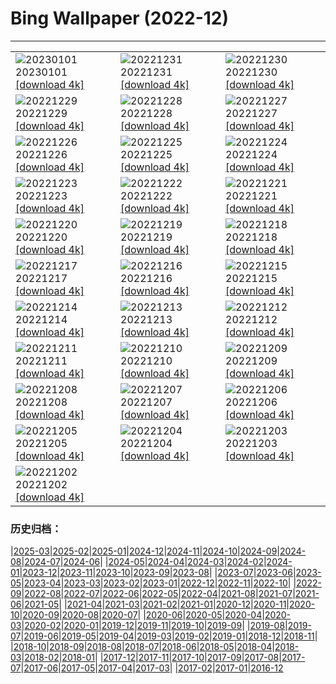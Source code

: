 # Bing Wallpaper (2022-12)
**************

<table><tr><td><img src="https://www.bing.com/th?id=OHR.SydneyNYE_EN-US3807524923_1920x1080.jpg" alt="20230101"> 20230101 <a href="https://www.bing.com/th?id=OHR.SydneyNYE_EN-US3807524923_UHD.jpg">[download 4k]</a></td><td><img src="https://www.bing.com/th?id=OHR.ChalkRock_EN-US3353441410_1920x1080.jpg" alt="20221231"> 20221231 <a href="https://www.bing.com/th?id=OHR.ChalkRock_EN-US3353441410_UHD.jpg">[download 4k]</a></td><td><img src="https://www.bing.com/th?id=OHR.ButterflyEffect_EN-US4238684091_1920x1080.jpg" alt="20221230"> 20221230 <a href="https://www.bing.com/th?id=OHR.ButterflyEffect_EN-US4238684091_UHD.jpg">[download 4k]</a></td></tr><tr><td><img src="https://www.bing.com/th?id=OHR.ChiesaBianca_EN-US6649530996_1920x1080.jpg" alt="20221229"> 20221229 <a href="https://www.bing.com/th?id=OHR.ChiesaBianca_EN-US6649530996_UHD.jpg">[download 4k]</a></td><td><img src="https://www.bing.com/th?id=OHR.BlueLagoon_EN-US6577382520_1920x1080.jpg" alt="20221228"> 20221228 <a href="https://www.bing.com/th?id=OHR.BlueLagoon_EN-US6577382520_UHD.jpg">[download 4k]</a></td><td><img src="https://www.bing.com/th?id=OHR.BeverleyWestwood_EN-US6464100653_1920x1080.jpg" alt="20221227"> 20221227 <a href="https://www.bing.com/th?id=OHR.BeverleyWestwood_EN-US6464100653_UHD.jpg">[download 4k]</a></td></tr><tr><td><img src="https://www.bing.com/th?id=OHR.ChristmasSouvenir_EN-US6355954352_1920x1080.jpg" alt="20221226"> 20221226 <a href="https://www.bing.com/th?id=OHR.ChristmasSouvenir_EN-US6355954352_UHD.jpg">[download 4k]</a></td><td><img src="https://www.bing.com/th?id=OHR.AmalgaTree_EN-US6271369167_1920x1080.jpg" alt="20221225"> 20221225 <a href="https://www.bing.com/th?id=OHR.AmalgaTree_EN-US6271369167_UHD.jpg">[download 4k]</a></td><td><img src="https://www.bing.com/th?id=OHR.GentooGrievances_EN-US6133793039_1920x1080.jpg" alt="20221224"> 20221224 <a href="https://www.bing.com/th?id=OHR.GentooGrievances_EN-US6133793039_UHD.jpg">[download 4k]</a></td></tr><tr><td><img src="https://www.bing.com/th?id=OHR.TreeGaleriesLafayette_EN-US9731347729_1920x1080.jpg" alt="20221223"> 20221223 <a href="https://www.bing.com/th?id=OHR.TreeGaleriesLafayette_EN-US9731347729_UHD.jpg">[download 4k]</a></td><td><img src="https://www.bing.com/th?id=OHR.SolarHalo_EN-US5994527098_1920x1080.jpg" alt="20221222"> 20221222 <a href="https://www.bing.com/th?id=OHR.SolarHalo_EN-US5994527098_UHD.jpg">[download 4k]</a></td><td><img src="https://www.bing.com/th?id=OHR.PalaceBelvedere_EN-US5817237970_1920x1080.jpg" alt="20221221"> 20221221 <a href="https://www.bing.com/th?id=OHR.PalaceBelvedere_EN-US5817237970_UHD.jpg">[download 4k]</a></td></tr><tr><td><img src="https://www.bing.com/th?id=OHR.WinterberryBush_EN-US5722169778_1920x1080.jpg" alt="20221220"> 20221220 <a href="https://www.bing.com/th?id=OHR.WinterberryBush_EN-US5722169778_UHD.jpg">[download 4k]</a></td><td><img src="https://www.bing.com/th?id=OHR.SouthBeach_EN-US5638482869_1920x1080.jpg" alt="20221219"> 20221219 <a href="https://www.bing.com/th?id=OHR.SouthBeach_EN-US5638482869_UHD.jpg">[download 4k]</a></td><td><img src="https://www.bing.com/th?id=OHR.GlacierGoats_EN-US5564943350_1920x1080.jpg" alt="20221218"> 20221218 <a href="https://www.bing.com/th?id=OHR.GlacierGoats_EN-US5564943350_UHD.jpg">[download 4k]</a></td></tr><tr><td><img src="https://www.bing.com/th?id=OHR.AtlantaLights_EN-US5495340965_1920x1080.jpg" alt="20221217"> 20221217 <a href="https://www.bing.com/th?id=OHR.AtlantaLights_EN-US5495340965_UHD.jpg">[download 4k]</a></td><td><img src="https://www.bing.com/th?id=OHR.Borovets_EN-US3037571286_1920x1080.jpg" alt="20221216"> 20221216 <a href="https://www.bing.com/th?id=OHR.Borovets_EN-US3037571286_UHD.jpg">[download 4k]</a></td><td><img src="https://www.bing.com/th?id=OHR.GildedFlicker_EN-US2911251361_1920x1080.jpg" alt="20221215"> 20221215 <a href="https://www.bing.com/th?id=OHR.GildedFlicker_EN-US2911251361_UHD.jpg">[download 4k]</a></td></tr><tr><td><img src="https://www.bing.com/th?id=OHR.InstagramHallstatt_EN-US2608371794_1920x1080.jpg" alt="20221214"> 20221214 <a href="https://www.bing.com/th?id=OHR.InstagramHallstatt_EN-US2608371794_UHD.jpg">[download 4k]</a></td><td><img src="https://www.bing.com/th?id=OHR.PoinsettiaDay_EN-US2361694439_1920x1080.jpg" alt="20221213"> 20221213 <a href="https://www.bing.com/th?id=OHR.PoinsettiaDay_EN-US2361694439_UHD.jpg">[download 4k]</a></td><td><img src="https://www.bing.com/th?id=OHR.TangleCreekFalls_EN-US2231198096_1920x1080.jpg" alt="20221212"> 20221212 <a href="https://www.bing.com/th?id=OHR.TangleCreekFalls_EN-US2231198096_UHD.jpg">[download 4k]</a></td></tr><tr><td><img src="https://www.bing.com/th?id=OHR.SaltDesert_EN-US2123050087_1920x1080.jpg" alt="20221211"> 20221211 <a href="https://www.bing.com/th?id=OHR.SaltDesert_EN-US2123050087_UHD.jpg">[download 4k]</a></td><td><img src="https://www.bing.com/th?id=OHR.NorwayMuskox_EN-US1914627688_1920x1080.jpg" alt="20221210"> 20221210 <a href="https://www.bing.com/th?id=OHR.NorwayMuskox_EN-US1914627688_UHD.jpg">[download 4k]</a></td><td><img src="https://www.bing.com/th?id=OHR.FlorenceAerial_EN-US1751882328_1920x1080.jpg" alt="20221209"> 20221209 <a href="https://www.bing.com/th?id=OHR.FlorenceAerial_EN-US1751882328_UHD.jpg">[download 4k]</a></td></tr><tr><td><img src="https://www.bing.com/th?id=OHR.KaneoheHI_EN-US1621373073_1920x1080.jpg" alt="20221208"> 20221208 <a href="https://www.bing.com/th?id=OHR.KaneoheHI_EN-US1621373073_UHD.jpg">[download 4k]</a></td><td><img src="https://www.bing.com/th?id=OHR.GreatEgret_EN-US1489292796_1920x1080.jpg" alt="20221207"> 20221207 <a href="https://www.bing.com/th?id=OHR.GreatEgret_EN-US1489292796_UHD.jpg">[download 4k]</a></td><td><img src="https://www.bing.com/th?id=OHR.StNick_EN-US1370158441_1920x1080.jpg" alt="20221206"> 20221206 <a href="https://www.bing.com/th?id=OHR.StNick_EN-US1370158441_UHD.jpg">[download 4k]</a></td></tr><tr><td><img src="https://www.bing.com/th?id=OHR.KilimanjaroElephants_EN-US1249382486_1920x1080.jpg" alt="20221205"> 20221205 <a href="https://www.bing.com/th?id=OHR.KilimanjaroElephants_EN-US1249382486_UHD.jpg">[download 4k]</a></td><td><img src="https://www.bing.com/th?id=OHR.MiamiDT_EN-US0878462019_1920x1080.jpg" alt="20221204"> 20221204 <a href="https://www.bing.com/th?id=OHR.MiamiDT_EN-US0878462019_UHD.jpg">[download 4k]</a></td><td><img src="https://www.bing.com/th?id=OHR.BraidedRiverDelta_EN-US0693594934_1920x1080.jpg" alt="20221203"> 20221203 <a href="https://www.bing.com/th?id=OHR.BraidedRiverDelta_EN-US0693594934_UHD.jpg">[download 4k]</a></td></tr><tr><td><img src="https://www.bing.com/th?id=OHR.AntarcticaDay_EN-US9921573438_1920x1080.jpg" alt="20221202"> 20221202 <a href="https://www.bing.com/th?id=OHR.AntarcticaDay_EN-US9921573438_UHD.jpg">[download 4k]</a></td><td></td><td></td></tr></table>

### 历史归档：

|[2025-03](/../2025-03/2025-03.md)|[2025-02](/../2025-02/2025-02.md)|[2025-01](/../2025-01/2025-01.md)|[2024-12](/../2024-12/2024-12.md)|[2024-11](/../2024-11/2024-11.md)|[2024-10](/../2024-10/2024-10.md)|[2024-09](/../2024-09/2024-09.md)|[2024-08](/../2024-08/2024-08.md)|[2024-07](/../2024-07/2024-07.md)|[2024-06](/../2024-06/2024-06.md)|
|[2024-05](/../2024-05/2024-05.md)|[2024-04](/../2024-04/2024-04.md)|[2024-03](/../2024-03/2024-03.md)|[2024-02](/../2024-02/2024-02.md)|[2024-01](/../2024-01/2024-01.md)|[2023-12](/../2023-12/2023-12.md)|[2023-11](/../2023-11/2023-11.md)|[2023-10](/../2023-10/2023-10.md)|[2023-09](/../2023-09/2023-09.md)|[2023-08](/../2023-08/2023-08.md)|
|[2023-07](/../2023-07/2023-07.md)|[2023-06](/../2023-06/2023-06.md)|[2023-05](/../2023-05/2023-05.md)|[2023-04](/../2023-04/2023-04.md)|[2023-03](/../2023-03/2023-03.md)|[2023-02](/../2023-02/2023-02.md)|[2023-01](/../2023-01/2023-01.md)|[2022-12](/2022-12.md)|[2022-11](/../2022-11/2022-11.md)|[2022-10](/../2022-10/2022-10.md)|
|[2022-09](/../2022-09/2022-09.md)|[2022-08](/../2022-08/2022-08.md)|[2022-07](/../2022-07/2022-07.md)|[2022-06](/../2022-06/2022-06.md)|[2022-05](/../2022-05/2022-05.md)|[2022-04](/../2022-04/2022-04.md)|[2021-08](/../2021-08/2021-08.md)|[2021-07](/../2021-07/2021-07.md)|[2021-06](/../2021-06/2021-06.md)|[2021-05](/../2021-05/2021-05.md)|
|[2021-04](/../2021-04/2021-04.md)|[2021-03](/../2021-03/2021-03.md)|[2021-02](/../2021-02/2021-02.md)|[2021-01](/../2021-01/2021-01.md)|[2020-12](/../2020-12/2020-12.md)|[2020-11](/../2020-11/2020-11.md)|[2020-10](/../2020-10/2020-10.md)|[2020-09](/../2020-09/2020-09.md)|[2020-08](/../2020-08/2020-08.md)|[2020-07](/../2020-07/2020-07.md)|
|[2020-06](/../2020-06/2020-06.md)|[2020-05](/../2020-05/2020-05.md)|[2020-04](/../2020-04/2020-04.md)|[2020-03](/../2020-03/2020-03.md)|[2020-02](/../2020-02/2020-02.md)|[2020-01](/../2020-01/2020-01.md)|[2019-12](/../2019-12/2019-12.md)|[2019-11](/../2019-11/2019-11.md)|[2019-10](/../2019-10/2019-10.md)|[2019-09](/../2019-09/2019-09.md)|
|[2019-08](/../2019-08/2019-08.md)|[2019-07](/../2019-07/2019-07.md)|[2019-06](/../2019-06/2019-06.md)|[2019-05](/../2019-05/2019-05.md)|[2019-04](/../2019-04/2019-04.md)|[2019-03](/../2019-03/2019-03.md)|[2019-02](/../2019-02/2019-02.md)|[2019-01](/../2019-01/2019-01.md)|[2018-12](/../2018-12/2018-12.md)|[2018-11](/../2018-11/2018-11.md)|
|[2018-10](/../2018-10/2018-10.md)|[2018-09](/../2018-09/2018-09.md)|[2018-08](/../2018-08/2018-08.md)|[2018-07](/../2018-07/2018-07.md)|[2018-06](/../2018-06/2018-06.md)|[2018-05](/../2018-05/2018-05.md)|[2018-04](/../2018-04/2018-04.md)|[2018-03](/../2018-03/2018-03.md)|[2018-02](/../2018-02/2018-02.md)|[2018-01](/../2018-01/2018-01.md)|
|[2017-12](/../2017-12/2017-12.md)|[2017-11](/../2017-11/2017-11.md)|[2017-10](/../2017-10/2017-10.md)|[2017-09](/../2017-09/2017-09.md)|[2017-08](/../2017-08/2017-08.md)|[2017-07](/../2017-07/2017-07.md)|[2017-06](/../2017-06/2017-06.md)|[2017-05](/../2017-05/2017-05.md)|[2017-04](/../2017-04/2017-04.md)|[2017-03](/../2017-03/2017-03.md)|
|[2017-02](/../2017-02/2017-02.md)|[2017-01](/../2017-01/2017-01.md)|[2016-12](/../2016-12/2016-12.md)